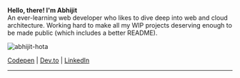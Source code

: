 **Hello, there! I'm Abhijit**  
An ever-learning web developer who likes to dive deep into web and cloud architecture. Working hard to make all my WIP projects deserving enough to be made public (which includes a better README).

<img src="https://github-readme-stats.vercel.app/api?username=abhijit-hota&show_icons=true&theme=dark" alt="abhijit-hota" />

[Codepen](https://codepen.io/xdboy018) | [Dev.to](https://dev.to/kretaceous) | [LinkedIn](https://linkedin.com/in/abhijit-hota-a57050197)


----

<!-- [![My Randos image](https://randos.online/u/abhijit-hota)](https://randos.online/u/abhijit-hota/next) -->
